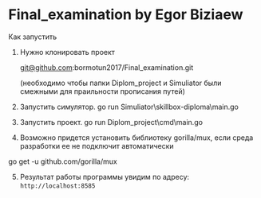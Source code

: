 # Final_examination by Egor Biziaew

Как запустить 

1. Нужно клонировать проект

   git@github.com:bormotun2017/Final_examination.git

   (необходимо чтобы папки Diplom_project и Simuliator были смежными для праильности прописания путей)

2. Запустить симулятор. go run Simuliator\skillbox-diploma\main.go

3. Запустить проект. go run Diplom_project\cmd\main.go

4. Возможно придется установить библиотеку gorilla/mux, если среда разработки ее не подключит автоматически

go get -u github.com/gorilla/mux

5. Результат работы программы увидим по адресу: `http://localhost:8585`
